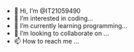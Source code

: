 - 👋 Hi, I’m @IT21059490
- 👀 I’m interested in coding...
- 🌱 I’m currently learning programming...
- 💞️ I’m looking to collaborate on ...
- 📫 How to reach me ...

<!---
IT21059490/IT21059490 is a ✨ special ✨ repository because its `README.md` (this file) appears on your GitHub profile.
You can click the Preview link to take a look at your changes.
--->
